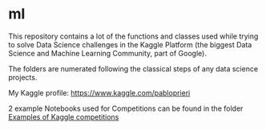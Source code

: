 # ml

This repository contains a lot of the functions and classes used while trying to solve Data Science challenges in the Kaggle Platform (the biggest Data Science and Machine Learning Community, part of Google).

The folders are numerated following the classical steps of any data science projects.

My Kaggle profile: https://www.kaggle.com/pabloprieri

2 example Notebooks used for Competitions can be found in the folder [Examples of Kaggle competitions](https://github.com/pprieri/ml/tree/mainbranch/Examples_of_Kaggle_competitions)
